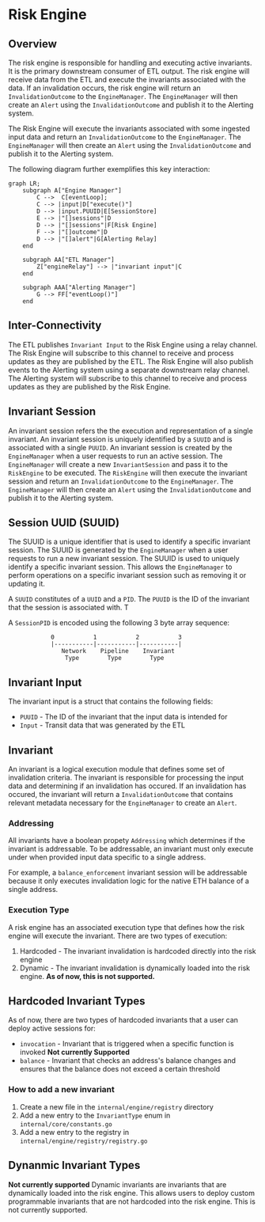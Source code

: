 # Risk Engine

## Overview
The risk engine is responsible for handling and executing active invariants. It is the primary downstream consumer of ETL output. The risk engine will receive data from the ETL and execute the invariants associated with the data. If an invalidation occurs, the risk engine will return an `InvalidationOutcome` to the `EngineManager`. The `EngineManager` will then create an `Alert` using the `InvalidationOutcome` and publish it to the Alerting system.

The Risk Engine will execute the invariants associated with some ingested input data and return an `InvalidationOutcome` to the `EngineManager`. The `EngineManager` will then create an `Alert` using the `InvalidationOutcome` and publish it to the Alerting system.

The following diagram further exemplifies this key interaction:
```mermaid
graph LR;
    subgraph A["Engine Manager"]
        C -->  C[eventLoop];
        C --> |input|D["execute()"]
        D --> |input.PUUID|E[SessionStore]
        E --> |"[]sessions"|D
        D --> |"[]sessions"|F[Risk Engine]
        F --> |"[]outcome"|D
        D --> |"[]alert"|G[Alerting Relay]
    end

    subgraph AA["ETL Manager"]
        Z["engineRelay"] --> |"invariant input"|C
    end

    subgraph AAA["Alerting Manager"]
        G --> FF["eventLoop()"]
    end
```


## Inter-Connectivity
The ETL publishes `Invariant Input` to the Risk Engine using a relay channel. The Risk Engine will subscribe to this channel to receive and process updates as they are published by the ETL. The Risk Engine will also publish events to the Alerting system using a separate downstream relay channel. The Alerting system will subscribe to this channel to receive and process updates as they are published by the Risk Engine.

## Invariant Session
An invariant session refers the the execution and representation of a single invariant. An invariant session is uniquely identified by a `SUUID` and is associated with a single `PUUID`. An invariant session is created by the `EngineManager` when a user requests to run an active session. The `EngineManager` will create a new `InvariantSession` and pass it to the `RiskEngine` to be executed. The `RiskEngine` will then execute the invariant session and return an `InvalidationOutcome` to the `EngineManager`. The `EngineManager` will then create an `Alert` using the `InvalidationOutcome` and publish it to the Alerting system.


## Session UUID (SUUID)
The SUUID is a unique identifier that is used to identify a specific invariant session. The SUUID is generated by the `EngineManager` when a user requests to run a new invariant session. The SUUID is used to uniquely identify a specific invariant session. This allows the `EngineManager` to perform operations on a specific invariant session such as removing it or updating it. 

A `SUUID` constitutes of a `UUID` and a `PID`. The `PUUID` is the ID of the invariant that the session is associated with. T

A `SessionPID` is encoded using the following 3 byte array sequence:
```
            0           1           2           3
            |-----------|-----------|-----------|
               Network    Pipeline    Invariant
                Type        Type        Type
```


## Invariant Input
The invariant input is a struct that contains the following fields:
* `PUUID` - The ID of the invariant that the input data is intended for
* `Input` - Transit data that was generated by the ETL

## Invariant
An invariant is a logical execution module that defines some set of invalidation criteria. The invariant is responsible for processing the input data and determining if an invalidation has occured. If an invalidation has occured, the invariant will return a `InvalidationOutcome` that contains relevant metadata necessary for the `EngineManager` to create an `Alert`.

### Addressing
All invariants have a boolean propety `Addressing` which determines if the invariant is addressable. To be addressable, an invariant must only execute under when provided input data specific to a single address.

For example, a `balance_enforcement` invariant session will be addressable because it only executes invalidation logic for the native ETH balance of a single address. 

### Execution Type
A risk engine has an associated execution type that defines how the risk engine will execute the invariant. There are two types of execution:
1. Hardcoded - The invariant invalidation is hardcoded directly into the risk engine
2. Dynamic - The invariant invalidation is dynamically loaded into the risk engine. **As of now, this is not supported.**

## Hardcoded Invariant Types
As of now, there are two types of hardcoded invariants that a user can deploy active sessions for:
-  `invocation` - Invariant that is triggered when a specific function is invoked **Not currently Supported**
- `balance` - Invariant that checks an address's balance changes and ensures that the balance does not exceed a certain threshold

### How to add a new invariant
1. Create a new file in the `internal/engine/registry` directory
3. Add a new entry to the `InvariantType` enum in `internal/core/constants.go`
2. Add a new entry to the registry in `internal/engine/registry/registry.go`

## Dynanmic Invariant Types
**Not currently supported**
Dynamic invariants are invariants that are dynamically loaded into the risk engine. This allows users to deploy custom programmable invariants that are not hardcoded into the risk engine. This is not currently supported.